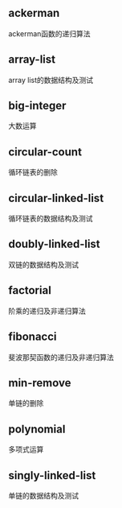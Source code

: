 ## ackerman

ackerman函数的递归算法

## array-list

array list的数据结构及测试

## big-integer
大数运算

## circular-count

循环链表的删除

## circular-linked-list

循环链表的数据结构及测试

## doubly-linked-list

双链的数据结构及测试

## factorial

阶乘的递归及非递归算法

## fibonacci

斐波那契函数的递归及非递归算法

## min-remove

单链的删除

## polynomial

多项式运算

## singly-linked-list

单链的数据结构及测试